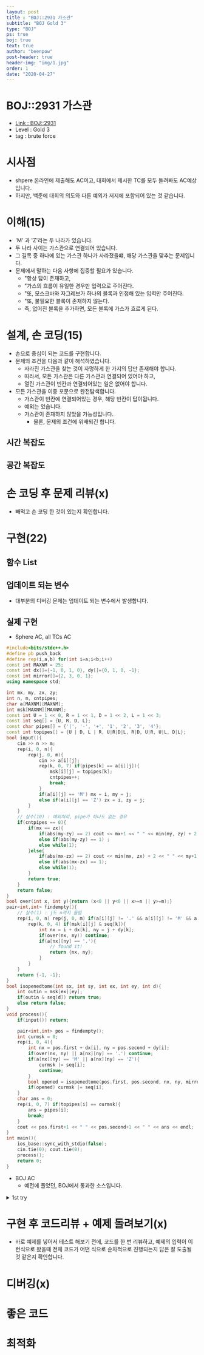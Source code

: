```yaml
---
layout: post
title : "BOJ::2931 가스관"
subtitle: "BOJ Gold 3"
type: "BOJ"
ps: true
boj: true
text: true
author: "beenpow"
post-header: true
header-img: "img/1.jpg"
order: 1
date: "2020-04-27"
---
```

# BOJ::2931 가스관
- [Link : BOJ::2931](https://www.acmicpc.net/problem/2931)
- Level : Gold 3
- tag : brute force

# 시사점
- shpere 온라인에 제출해도 AC이고, 대회에서 제시한 TC를 모두 돌려봐도 AC예상입니다.
- 하지만, 백준에 대회의 의도와 다른 예외가 저지에 포함되어 있는 것 같습니다.

# 이해(15)
- 'M' 과 'Z'라는 두 나라가 있습니다.
- 두 나라 사이는 가스관으로 연결되어 있습니다.
- 그 길목 중 하나에 있는 가스관 하나가 사라졌을떄, 해당 가스관을 맞추는 문제입니다.
- 문제에서 말하는 다음 사항에 집중할 필요가 있습니다.
  - "항상 답이 존재하고,
  - "가스의 흐름이 유일한 경우만 입력으로 주어진다.
  - "또, 모스크바와 자그레브가 하나의 블록과 인접해 있는 입력만 주어진다.
  - "또, 불필요한 블록이 존재하지 않는다.
  - 즉, 없어진 블록을 추가하면, 모든 블록에 가스가 흐르게 된다.

# 설계, 손 코딩(15)
- 손으로 중심이 되는 코드를 구현합니다.
- 문제의 조건을 다음과 같이 해석하였습니다.
  - 사라진 가스관을 찾는 것이 자명하게 한 가지의 답만 존재해야 합니다.
  - 따라서, 모든 가스관은 다른 가스관과 연결되어 있어야 하고,
  - 열린 가스관이 빈칸과 연결되어있는 일은 없어야 합니다.
- 모든 가스관을 이중 포문으로 완전탐색합니다.
  - 가스관이 빈칸에 연결되어있는 경우, 해당 빈칸이 답이됩니다.
  - 예외는 있습니다.
  - 가스관이 존재하지 않았을 가능성입니다.
    - 물론, 문제의 조건에 위배되긴 합니다.

## 시간 복잡도

## 공간 복잡도

# 손 코딩 후 문제 리뷰(x)
- 빼먹고 손 코딩 한 것이 있는지 확인합니다.

# 구현(22)

## 함수 List 

## 업데이트 되는 변수
- 대부분의 디버깅 문제는 업데이트 되는 변수에서 발생합니다.

## 실제 구현 

- Sphere AC, all TCs AC

```cpp
#include<bits/stdc++.h>
#define pb push_back
#define rep(i,a,b) for(int i=a;i<b;i++)
const int MAXNM = 25;
const int dx[]={-1, 0, 1, 0}, dy[]={0, 1, 0, -1};
const int mirror[]={2, 3, 0, 1};
using namespace std;

int mx, my, zx, zy;
int n, m, cntpipes;
char a[MAXNM][MAXNM];
int msk[MAXNM][MAXNM];
const int U = 1 << 0, R = 1 << 1, D = 1 << 2, L = 1 << 3;
const int seq[] = {U, R, D, L};
const char pipes[] = {'|', '-', '+', '1', '2', '3', '4'};
const int topipes[] = {U | D, L | R, U|R|D|L, R|D, U|R, U|L, D|L};
bool input(){
    cin >> n >> m;
    rep(i, 0, n){
        rep(j, 0, m){
            cin >> a[i][j];
            rep(k, 0, 7) if(pipes[k] == a[i][j]){
                msk[i][j] = topipes[k];
                cntpipes++;
                break;
            }
            if(a[i][j] == 'M') mx = i, my = j;
            else if(a[i][j] == 'Z') zx = i, zy = j;
        }
    }
    // 실수(10) : 예외처리, pipe가 하나도 없는 경우
    if(cntpipes == 0){
        if(mx == zx){
            if(abs(my-zy) == 2) cout << mx+1 << " " << min(my, zy) + 2 << " " << '-' << endl;
            else if(abs(my-zy) == 1) ;
            else while(1);
        }else{
            if(abs(mx-zx) == 2) cout << min(mx, zx) + 2 << " " << my+1 << " " << '|' << endl;
            else if(abs(mx-zx) == 1);
            else while(1);
        }
        return true;
    }
    return false;
}
bool over(int x, int y){return (x<0 || y<0 || x>=n || y>=m);}
pair<int,int> findempty(){
    // 실수(1) : j도 n까지 돌림
    rep(i, 0, n) rep(j, 0, m) if(a[i][j] != '.' && a[i][j] != 'M' && a[i][j] != 'Z'){
        rep(k, 0, 4) if(msk[i][j] & seq[k]){
            int nx = i + dx[k], ny = j + dy[k];
            if(over(nx, ny)) continue;
            if(a[nx][ny] == '.'){
                // found it!
                return {nx, ny};
            }
        }
    }
    return {-1, -1};
}
bool isopenedtome(int sx, int sy, int ex, int ey, int d){
    int outin = msk[ex][ey];
    if(outin & seq[d]) return true;
    else return false;
}
void process(){
    if(input()) return;

    pair<int,int> pos = findempty();
    int curmsk = 0;
    rep(i, 0, 4){
        int nx = pos.first + dx[i], ny = pos.second + dy[i];
        if(over(nx, ny) || a[nx][ny] == '.') continue;
        if(a[nx][ny] == 'M' || a[nx][ny] == 'Z'){
            curmsk |= seq[i];
            continue;
        }
        bool opened = isopenedtome(pos.first, pos.second, nx, ny, mirror[i]);
        if(opened) curmsk |= seq[i];
    }
    char ans = 0;
    rep(i, 0, 7) if(topipes[i] == curmsk){
        ans = pipes[i];
        break;
    }
    cout << pos.first+1 << " " << pos.second+1 << " " << ans << endl;
}
int main(){
    ios_base::sync_with_stdio(false);
    cin.tie(0); cout.tie(0);
    process();
    return 0;
}
```

- BOJ AC
  - 예전에 풀었던, BOJ에서 통과한 소스입니다.

<details markdown="1">
<summary> 1st try </summary>

```cpp
// 시작점과 종료점 조심하자
#include<cstdio>
#include<vector>
#include<queue>
using namespace std;

bool Found = false;
int n, m, sx, sy, ex, ey;
int ansx=-1, ansy;
char a[25][25];
queue<pair<int, int> >q;
bool visit[25][25];
const int dx[]={-1, 0, 1, 0}, dy[]={0, 1, 0, -1};
const int U = 1<<0, R = 1<<1, D = 1<<2, L = 1<<3;
const int turn[]={D,L,U,R};
vector<int> pipe={0, R|D, U|R, U|L, D|L, U|D, L|R, U|R|D|L};
//                   '1'  '2'  '3'  '4'  '5'  '6'   '7'

bool over(int x, int y){return (x<0 || y<0 || x>=n || y>=m);}

void check(int x, int y){
    int now = 0;
    for(int k=0; k<4; k++){
        int nx = x+dx[k], ny = y+dy[k];
        if(over(nx, ny) || a[nx][ny] == '.' || a[nx][ny]=='M' || a[nx][ny]=='Z')continue;// 실수 : 정답 지점 주변은 over처리 해줘야한다
        int next = pipe[a[nx][ny]-'0'];
        int nd = turn[k];
        if(next & nd){
            now = now|(1<<k);
        }
    }
    for(int i=1; i<pipe.size(); i++){
        if(now == pipe[i]){
            Found = true;
            printf("%d %d ",x+1,y+1);
            if(i<=4){
                printf("%d\n",i);
            }else{
                if(i==5)printf("|\n");
                else if(i==6)printf("-\n");
                else if(i==7)printf("+\n");
            }
            break;
        }
    }
}

void solve(){
    while(!q.empty()){
        int x = q.front().first, y = q.front().second; q.pop();
        int now = pipe[a[x][y]-'0'];
        for(int k=0; k<4; k++){
            if(now & (1<<k)){ // now -> next
                int nx = x+dx[k], ny = y+dy[k];
                if(visit[nx][ny])continue; // over할 수는 없음
                if(a[nx][ny] == '.'){
                    // 찾았다
                    ansx = nx, ansy = ny;
                    return;
                }else if(a[nx][ny] == 'Z'){
                    visit[nx][ny] = true; // 마지막 점 q에 push안함
                }else{
                    // 굳이 now <- next로 열려 있는지 확인 안 해도 될듯 경로는 무조건 있으므로
                    q.push({nx, ny});
                    visit[nx][ny] = true;
                }
            }
        }
    }
    //if(ansx == -1)while(1);
}

int main(){
    //freopen("input.txt", "r", stdin);
    scanf("%d %d",&n,&m);
    for(int i=0; i<n; i++){
        for(int j=0; j<m; j++){
            scanf(" %1c",&a[i][j]);
            if(a[i][j] == 'M')sx = i, sy = j;
            else if(a[i][j] == 'Z')ex = i, ey = j;
            else if(a[i][j] == '|')a[i][j] = '5';
            else if(a[i][j] == '-')a[i][j] = '6';
            else if(a[i][j] == '+')a[i][j] = '7';
        }
    }
    // 시작점은 q에 추가하지 않는다. 시작점과 인접한 가스관은 1개이다.
    // 실수 : < 예외처리 >시작점과 인접한 곳이 '.'으로 되어있을 수 있다.
    // 예외 : M과 Z가 붙어 있을 수 있다.... 와우 <-- 이걸 문제 읽으면서 찾아내야 한다.
    bool Is = false;
    visit[sx][sy] = true;
    for(int k=0; k<4; k++){
        int nx = sx+dx[k], ny = sy+dy[k];
        if(over(nx, ny) || a[nx][ny] == '.' ||a[nx][ny] =='Z')continue;
        q.push({nx, ny});
        visit[nx][ny] = true;
        Is = true;
        break;
    }
    if(Is == false){
        a[sx][sy] = '7';
        for(int k=0; k<4; k++){
            int nx = sx+dx[k], ny = sy+dy[k];
            if(over(nx, ny))continue;
            check(nx, ny);
            if(Found)break;
        }
    }else{
        solve();
        check(ansx, ansy);
    }
    return 0;
}
```

</details>

# 구현 후 코드리뷰 + 예제 돌려보기(x)
- 바로 예제를 넣어서 테스트 해보기 전에, 코드를 한 번 리뷰하고, 예제의 입력이 이런식으로 왔을때
  전체 코드가 어떤 식으로 순차적으로 진행되는지 답은 잘 도출될 것 같은지 확인합니다.

# 디버깅(x)

# 좋은 코드

# 최적화
